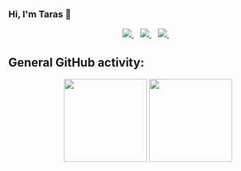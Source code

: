 ### Hi, I'm Taras 🙂 

<!--
**zadziarnouski-taras/zadziarnouski-taras** is a ✨ _special_ ✨ repository because its `README.md` (this file) appears on your GitHub profile.

Here are some ideas to get you started:

- 🔭 I’m currently working on ...
- 🌱 I’m currently learning ...
- 👯 I’m looking to collaborate on ...
- 🤔 I’m looking for help with ...
- 💬 Ask me about ...
- 📫 How to reach me: ...
- 😄 Pronouns: ...
- ⚡ Fun fact: ...
-->


<p align="center">
  <a href="https://t.me/taraszadziarnouski">
    <img src="https://img.shields.io/badge/Telegram-2CA5E0?style=for-the-badge&logo=telegram&logoColor=white" />
  </a>&nbsp;&nbsp;
  
  <a href="https://www.linkedin.com/in/taras-zadziarnouski/">
    <img src="https://img.shields.io/badge/linkedin-%230077B5.svg?&style=for-the-badge&logo=linkedin&logoColor=white" />
  </a>&nbsp;&nbsp;
  
  <a href="mailto:taras.zadziarnouski@gmail.com">
    <img src="https://img.shields.io/badge/Gmail-D14836?style=for-the-badge&logo=gmail&logoColor=white" />
  </a>&nbsp;&nbsp;
  </p>
  
  ## General GitHub activity:
  
  <p align='center'>
   <a href="https://github-readme-stats.vercel.app/api?username=zadziarnouski-taras&show_icons=true&count_private=true">
       <img height=150 src="https://github-readme-stats.vercel.app/api?username=zadziarnouski-taras&show_icons=true&count_private=true"/></a>
   <a href="https://github.com/zadziarnouski-taras/github-readme-stats">
       <img height=150 src="https://github-readme-stats.vercel.app/api/top-langs/?username=zadziarnouski-taras&layout=compact"/></a>
</p>
